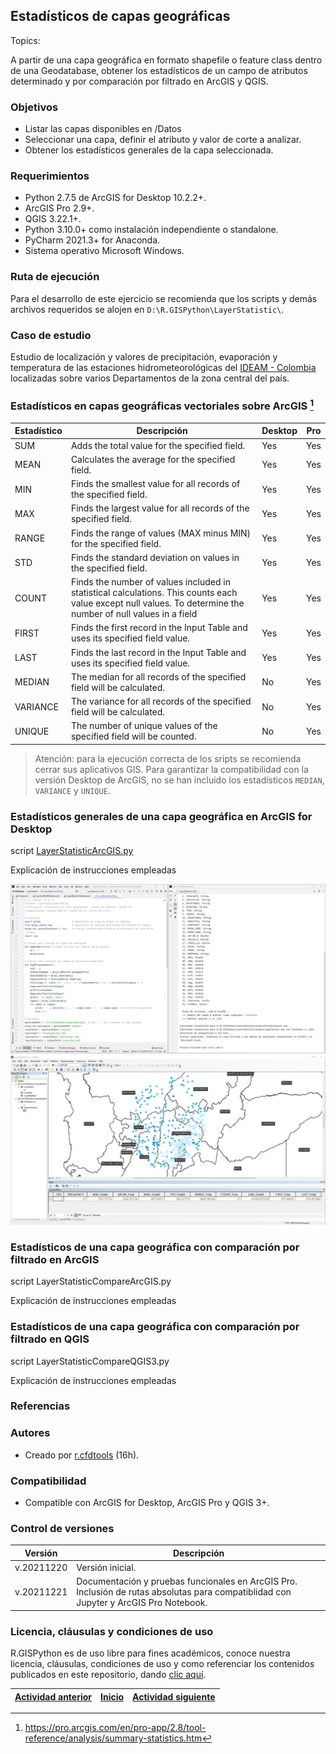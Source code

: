 ## Estadísticos de capas geográficas
Topics: 

A partir de una capa geográfica en formato shapefile o feature class dentro de una Geodatabase, obtener los estadísticos de un campo de atributos determinado y por comparación por filtrado en ArcGIS y QGIS.

### Objetivos

* Listar las capas disponibles en /Datos
* Seleccionar una capa, definir el atributo y valor de corte a analizar.
* Obtener los estadísticos generales de la capa seleccionada.


### Requerimientos

* Python 2.7.5 de ArcGIS for Desktop 10.2.2+.
* ArcGIS Pro 2.9+.
* QGIS 3.22.1+.
* Python 3.10.0+ como instalación independiente o standalone.
* PyCharm 2021.3+ for Anaconda. 
* Sistema operativo Microsoft Windows.


### Ruta de ejecución
 
Para el desarrollo de este ejercicio se recomienda que los scripts y demás archivos requeridos se alojen en `D:\R.GISPython\LayerStatistic\`. 


### Caso de estudio

Estudio de localización y valores de precipitación, evaporación y temperatura de las estaciones hidrometeorológicas del [IDEAM - Colombia](http://www.ideam.gov.co/) localizadas sobre varios Departamentos de la zona central del país.


### Estadísticos en capas geográficas vectoriales sobre ArcGIS [^1]

| Estadístico | Descripción                                                                                                                                                   | Desktop | Pro |
|-------------|---------------------------------------------------------------------------------------------------------------------------------------------------------------|---------|-----|
| SUM         | Adds the total value for the specified field.                                                                                                                 | Yes     | Yes |
| MEAN        | Calculates the average for the specified field.                                                                                                               | Yes     | Yes |
| MIN         | Finds the smallest value for all records of the specified field.                                                                                              | Yes     | Yes |
| MAX         | Finds the largest value for all records of the specified field.                                                                                               | Yes     | Yes |
| RANGE       | Finds the range of values (MAX minus MIN) for the specified field.                                                                                            | Yes     | Yes |
| STD         | Finds the standard deviation on values in the specified field.                                                                                                | Yes     | Yes |
| COUNT       | Finds the number of values included in statistical calculations. This counts each value except null values. To determine the number of null values in a field | Yes     | Yes |
| FIRST       | Finds the first record in the Input Table and uses its specified field value.                                                                                 | Yes     | Yes |
| LAST        | Finds the last record in the Input Table and uses its specified field value.                                                                                  | Yes     | Yes |
| MEDIAN      | The median for all records of the specified field will be calculated.                                                                                         | No      | Yes |
| VARIANCE    | The variance for all records of the specified field will be calculated.                                                                                       | No      | Yes |
| UNIQUE      | The number of unique values of the specified field will be counted.                                                                                           | No      | Yes |

> Atención: para la ejecución correcta de los sripts se recomienda cerrar sus aplicativos GIS. Para garantizar la compatibilidad con la versión Desktop de ArcGIS, no se han incluido los estadísticos `MEDIAN`, `VARIANCE` y `UNIQUE`.

### Estadísticos generales de una capa geográfica en ArcGIS for Desktop

script [LayerStatisticArcGIS.py](https://github.com/rcfdtools/R.GISPython/blob/main/LayerStatistic/LayerStatisticArcGIS.py)

Explicación de instrucciones empleadas

![Python2.7.5ArcGISDesktop10.2.2PyCharm2021.3.png](https://github.com/rcfdtools/R.GISPython/blob/main/LayerStatistic/Screenshot/Python2.7.5ArcGISDesktop10.2.2PyCharm2021.3.png)
![Python2.7.5ArcGISDesktop10.2.2.png](https://github.com/rcfdtools/R.GISPython/blob/main/LayerStatistic/Screenshot/Python2.7.5ArcGISDesktop10.2.2.png)




### Estadísticos de una capa geográfica con comparación por filtrado en ArcGIS

script LayerStatisticCompareArcGIS.py

Explicación de instrucciones empleadas


### Estadísticos de una capa geográfica con comparación por filtrado en QGIS

script LayerStatisticCompareQGIS3.py

Explicación de instrucciones empleadas


### Referencias



### Autores

* Creado por [r.cfdtools](r.cfdtools@gmail.com) (16h).


### Compatibilidad

* Compatible con ArcGIS for Desktop, ArcGIS Pro y QGIS 3+.


### Control de versiones

| Versión    | Descripción                                                                                                                           |
|------------|---------------------------------------------------------------------------------------------------------------------------------------|
| v.20211220 | Versión inicial.                                                                                                                      |
| v.20211221 | Documentación y pruebas funcionales en ArcGIS Pro. Inclusión de rutas absolutas para compatiblidad con Jupyter y ArcGIS Pro Notebook. |


### Licencia, cláusulas y condiciones de uso

R.GISPython es de uso libre para fines académicos, conoce nuestra licencia, cláusulas, condiciones de uso y como referenciar los contenidos publicados en este repositorio, dando [clic aquí](https://github.com/rcfdtools/R.GISPython/wiki/License).


| [Actividad anterior]() | [Inicio](https://github.com/rcfdtools/R.GISPython/wiki) | [Actividad siguiente]()     |
|------------------------|---------------------------------------------------------|-----------------------------|


[^1]: https://pro.arcgis.com/en/pro-app/2.8/tool-reference/analysis/summary-statistics.htm